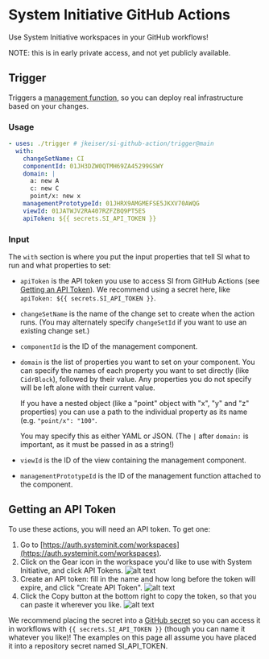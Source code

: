 # System Initiative GitHub Actions

Use System Initiative workspaces in your GitHub workflows!

NOTE: this is in early private access, and not yet publicly available.

## Trigger

Triggers a
[management function](https://www.systeminit.com/blog/announcing-management-functions),
so you can deploy real infrastructure based on your changes.

### Usage

```yaml
- uses: ./trigger # jkeiser/si-github-action/trigger@main
  with:
    changeSetName: CI
    componentId: 01JH3DZW0QTMH69ZA45299GSWY
    domain: |
      a: new A
      c: new C
      point/x: new x
    managementPrototypeId: 01JHRX9AMGMEFSE5JKXV70AWQG
    viewId: 01JATWJV2RA407RZFZBQ9PT5ES
    apiToken: ${{ secrets.SI_API_TOKEN }}
```

### Input

The `with` section is where you put the input properties that tell SI what to
run and what properties to set:

- `apiToken` is the API token you use to access SI from GitHub Actions (see
  [Getting an API Token](#getting-an-api-token)). We recommend using a secret
  here, like `apiToken: ${{ secrets.SI_API_TOKEN }}`.
- `changeSetName` is the name of the change set to create when the action runs.
  (You may alternately specify `changeSetId` if you want to use an existing
  change set.)
- `componentId` is the ID of the management component.
- `domain` is the list of properties you want to set on your component. You can
  specify the names of each property you want to set directly (like
  `CidrBlock`), followed by their value. Any properties you do not specify will
  be left alone with their current value.

  If you have a nested object (like a "point" object with "x", "y" and "z"
  properties) you can use a path to the individual property as its name (e.g.
  `"point/x": "100"`.

  You may specify this as either YAML or JSON. (The `|` after `domain:` is
  important, as it must be passed in as a string!)

- `viewId` is the ID of the view containing the management component.
- `managementPrototypeId` is the ID of the management function attached to the
  component.

## Getting an API Token

To use these actions, you will need an API token. To get one:

1. Go to
   [https://auth.systeminit.com/workspaces](https://auth.systeminit.com/workspaces).
2. Click on the Gear icon in the workspace you'd like to use with System
   Initiative, and click API Tokens. ![alt text](docs/api-tokens.png)
3. Create an API token: fill in the name and how long before the token will
   expire, and click "Create API Token". ![alt text](docs/creating-token.png)
4. Click the Copy button at the bottom right to copy the token, so that you can
   paste it wherever you like. ![alt text](docs/created-token.png)

We recommend placing the secret into a
[GitHub secret](https://docs.github.com/en/actions/security-for-github-actions/security-guides/using-secrets-in-github-actions#creating-secrets-for-a-repository)
so you can access it in workflows with `{{ secrets.SI_API_TOKEN }}` (though you
can name it whatever you like)! The examples on this page all assume you have
placed it into a repository secret named SI_API_TOKEN.
